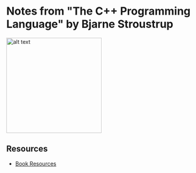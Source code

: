 # Notes from "The C++ Programming Language" by Bjarne Stroustrup

<img src="images/1744359541209.png" alt="alt text" width="250px">

## Resources
- [Book Resources](https://www.stroustrup.com/4th.html)


